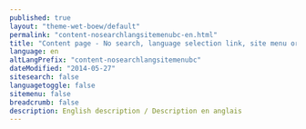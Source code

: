 ```yaml
---
published: true
layout: "theme-wet-boew/default"
permalink: "content-nosearchlangsitemenubc-en.html"
title: "Content page - No search, language selection link, site menu or breadcrumb trail - WET theme"
language: en
altLangPrefix: "content-nosearchlangsitemenubc"
dateModified: "2014-05-27"
sitesearch: false
languagetoggle: false
sitemenu: false
breadcrumb: false
description: English description / Description en anglais
---
```


